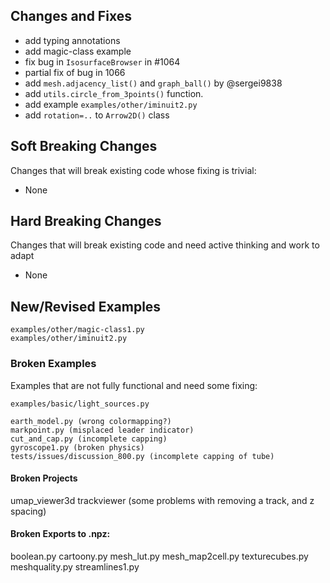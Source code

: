 
## Changes and Fixes

- add typing annotations
- add magic-class example
- fix bug in `IsosurfaceBrowser` in #1064
- partial fix of bug in 1066
- add `mesh.adjacency_list()` and `graph_ball()` by @sergei9838
- add `utils.circle_from_3points()` function.
- add example `examples/other/iminuit2.py`
- add `rotation=..` to `Arrow2D()` class


## Soft Breaking Changes
Changes that will break existing code whose fixing is trivial:

- None


## Hard Breaking Changes
Changes that will break existing code and need active thinking and work to adapt

- None


## New/Revised Examples
```
examples/other/magic-class1.py
examples/other/iminuit2.py
```

### Broken Examples
Examples that are not fully functional and need some fixing:
```
examples/basic/light_sources.py

earth_model.py (wrong colormapping?)
markpoint.py (misplaced leader indicator)
cut_and_cap.py (incomplete capping)
gyroscope1.py (broken physics)
tests/issues/discussion_800.py (incomplete capping of tube)
```

#### Broken Projects
umap_viewer3d
trackviewer (some problems with removing a track, and z spacing)

#### Broken Exports to .npz:
boolean.py
cartoony.py
mesh_lut.py
mesh_map2cell.py
texturecubes.py
meshquality.py
streamlines1.py
